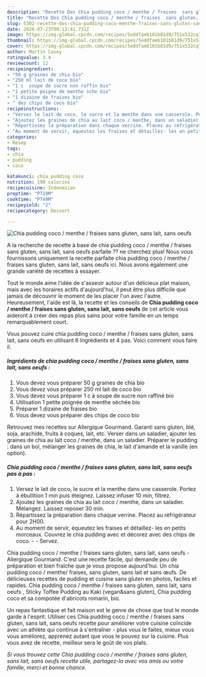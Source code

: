 ```yaml
---
description: "Recette Des Chia pudding coco / menthe / fraises  sans gluten, sans lait, sans oeufs "
title: "Recette Des Chia pudding coco / menthe / fraises  sans gluten, sans lait, sans oeufs "
slug: 5302-recette-des-chia-pudding-coco-menthe-fraises-sans-gluten-sans-lait-sans-oeufs
date: 2020-07-23T00:13:41.731Z
image: https://img-global.cpcdn.com/recipes/5eddfaeb101b81d9/751x532cq70/chia-pudding-coco-menthe-fraises-sans-gluten-sans-lait-sans-oeufs-photo-principale-de-la-recette.jpg
thumbnail: https://img-global.cpcdn.com/recipes/5eddfaeb101b81d9/751x532cq70/chia-pudding-coco-menthe-fraises-sans-gluten-sans-lait-sans-oeufs-photo-principale-de-la-recette.jpg
cover: https://img-global.cpcdn.com/recipes/5eddfaeb101b81d9/751x532cq70/chia-pudding-coco-menthe-fraises-sans-gluten-sans-lait-sans-oeufs-photo-principale-de-la-recette.jpg
author: Martin Casey
ratingvalue: 3.4
reviewcount: 12
recipeingredient:
- "50 g graines de chia bio"
- "250 ml lait de coco bio"
- "1 c  soupe de sucre non raffin bio"
- "1 petite poigne de menthe sche bio"
- "1 dizaine de fraises bio"
- " des chips de coco bio"
recipeinstructions:
- "Versez le lait de coco, le sucre et la menthe dans une casserole. Portez à ébullition 1 min puis éteignez. Laissez infuser 10 min, filtrez."
- "Ajoutez les graines de chia au lait coco / menthe, dans un saladier. Mélangez. Laissez reposer 30 min."
- "Répartissez la préparation dans chaque verrine. Placez au réfrigérateur pour 2H00."
- "Au moment de servir, équeutez les fraises et détaillez- les en petits morceaux. Couvrez le chia pudding avec et décorez avec des chips de coco.  Servez."
categories:
- Resep
tags:
- chia
- pudding
- coco

katakunci: chia pudding coco 
nutrition: 198 calories
recipecuisine: Indonesian
preptime: "PT19M"
cooktime: "PT49M"
recipeyield: "2"
recipecategory: Dessert

---
```



![Chia pudding coco / menthe / fraises  sans gluten, sans lait, sans oeufs ](https://img-global.cpcdn.com/recipes/5eddfaeb101b81d9/751x532cq70/chia-pudding-coco-menthe-fraises-sans-gluten-sans-lait-sans-oeufs-photo-principale-de-la-recette.jpg)

A la recherche de recette à base de chia pudding coco / menthe / fraises  sans gluten, sans lait, sans oeufs  parfaite ?? ne cherchez plus! Nous vous fournissons uniquement la recette parfaite chia pudding coco / menthe / fraises  sans gluten, sans lait, sans oeufs  ici. Nous avons également une grande variété de recettes à essayer.

Tout le monde aime l'idée de s'asseoir autour d'un délicieux plat maison, mais avec les horaires actifs d'aujourd'hui, il peut être plus difficile que jamais de découvrir le moment de les placer l'un avec l'autre. Heureusement, l'aide est là, la recette et les conseils de <strong> Chia pudding coco / menthe / fraises  sans gluten, sans lait, sans oeufs  </strong> de cet article vous aideront à créer des repas plus sains pour votre famille en un temps remarquablement court.

<!--inarticleads1-->

Vous pouvez cuire chia pudding coco / menthe / fraises  sans gluten, sans lait, sans oeufs  en utilisant 6 Ingrédients et 4 pas. Voici comment vous faire il.

##### Ingrédients de chia pudding coco / menthe / fraises  sans gluten, sans lait, sans oeufs  :

1. Vous devez vous préparer 50 g graines de chia bio
1. Vous devez vous préparer 250 ml lait de coco bio
1. Vous devez vous préparer 1 c à soupe de sucre non raffiné bio
1. Utilisation 1 petite poignée de menthe séchée bio
1. Préparer 1 dizaine de fraises bio
1. Vous devez vous préparer  des chips de coco bio


Retrouvez mes recettes sur Allergique Gourmand. Garanti sans gluten, blé, soja, arachide, fruits à coques, lait, etc. Verser dans un saladier, ajouter les graines de chia au lait coco / menthe, dans un saladier. Préparer le pudding : dans un bol, mélanger les graines de chia, le lait d&#39;amande et la vanille (en option). 

<!--inarticleads2-->

##### Chia pudding coco / menthe / fraises  sans gluten, sans lait, sans oeufs  pas à pas :

1. Versez le lait de coco, le sucre et la menthe dans une casserole. Portez à ébullition 1 min puis éteignez. Laissez infuser 10 min, filtrez.
1. Ajoutez les graines de chia au lait coco / menthe, dans un saladier. Mélangez. Laissez reposer 30 min.
1. Répartissez la préparation dans chaque verrine. Placez au réfrigérateur pour 2H00.
1. Au moment de servir, équeutez les fraises et détaillez- les en petits morceaux. Couvrez le chia pudding avec et décorez avec des chips de coco. -  - Servez.


Chia pudding coco / menthe / fraises  sans gluten, sans lait, sans oeufs  - Allergique Gourmand. C&#39;est une recette facile, qui demande peu de préparation et bien fraîche que je vous propose aujourd&#39;hui. Un chia pudding coco / menthe/ fraises, sans gluten, sans lait et sans œufs. De délicieuses recettes de pudding et cuisine sans gluten en photos, faciles et rapides. Chia pudding coco / menthe / fraises  sans gluten, sans lait, sans oeufs , Sticky Toffee Pudding au Kaki (vegan&amp;sans gluten), Chia pudding coco et sa compotée d&#39;abricots romarin, bio. 

<!--inarticleads1-->

<p>
Un repas fantastique et fait maison est le genre de chose que tout le monde garde à l'esprit. Utiliser ces Chia pudding coco / menthe / fraises  sans gluten, sans lait, sans oeufs  recette pour améliorer votre cuisine coïncide avec un athlète qui continue à s'entraîner - plus vous le faites, mieux vous vous améliorez, apprenez autant que vous le pouvez sur la cuisine. Plus vous avez de recette, meilleur sera le goût de vos plats.
</p>

<p>
<i>Si vous trouvez cette Chia pudding coco / menthe / fraises  sans gluten, sans lait, sans oeufs  recette utile, partagez-la avec vos amis ou votre famille, merci et bonne chance.</i>
</p>
